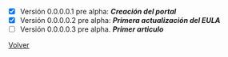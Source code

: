 
 - [X] Versión 0.0.0.0.1 pre alpha: ***Creación del portal***
 - [X] Versión 0.0.0.0.2 pre alpha: ***Primera actualización del EULA***
 - [ ] Versión 0.0.0.0.3 pre alpha. ***Primer articulo***

[Volver](https://github.com/peki-network)
